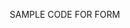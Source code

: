 SAMPLE CODE FOR FORM


<!DOCTYPE html>
<html lang="en">
<head>
    <meta charset="UTF-8">
    <meta name="viewport" content="width=device-width, initial-scale=1.0">
    <title>HandReceipt - Maintenance Request Form</title>
    <style>
        * {
            margin: 0;
            padding: 0;
            box-sizing: border-box;
        }
        
        body {
            font-family: -apple-system, BlinkMacSystemFont, 'Segoe UI', 'Roboto', sans-serif;
            background-color: #0a0a0a;
            color: #ffffff;
            line-height: 1.6;
        }
        
        .container {
            max-width: 800px;
            margin: 0 auto;
            padding: 20px;
        }
        
        .header {
            background: linear-gradient(135deg, #1a1a1a 0%, #2a2a2a 100%);
            border: 1px solid #333;
            padding: 20px;
            margin-bottom: 24px;
            border-radius: 0;
            position: relative;
            overflow: hidden;
        }
        
        .header::before {
            content: '';
            position: absolute;
            top: 0;
            left: 0;
            right: 0;
            height: 3px;
            background: linear-gradient(90deg, #00ff00 0%, #00cc00 100%);
        }
        
        .header h1 {
            font-size: 18px;
            font-weight: 600;
            letter-spacing: 1.5px;
            text-transform: uppercase;
            color: #ffffff;
            margin-bottom: 8px;
        }
        
        .header p {
            color: #888;
            font-size: 14px;
        }
        
        .property-info {
            background: #1a1a1a;
            border: 1px solid #333;
            padding: 20px;
            margin-bottom: 24px;
        }
        
        .property-info h3 {
            font-size: 12px;
            text-transform: uppercase;
            letter-spacing: 1.2px;
            color: #888;
            margin-bottom: 12px;
        }
        
        .property-details {
            display: grid;
            gap: 8px;
        }
        
        .property-details p {
            font-size: 14px;
            color: #ccc;
        }
        
        .property-details strong {
            color: #00ff00;
            font-family: 'Courier New', monospace;
        }
        
        .form-section {
            background: #1a1a1a;
            border: 1px solid #333;
            padding: 24px;
            margin-bottom: 24px;
        }
        
        .form-tabs {
            display: flex;
            gap: 12px;
            margin-bottom: 24px;
        }
        
        .form-tab {
            flex: 1;
            padding: 12px 20px;
            background: #0a0a0a;
            border: 2px solid #333;
            color: #888;
            cursor: pointer;
            transition: all 0.3s ease;
            font-size: 14px;
            font-weight: 500;
            text-align: center;
            position: relative;
        }
        
        .form-tab.active {
            background: #1a1a1a;
            border-color: #00ff00;
            color: #00ff00;
        }
        
        .form-tab.active::after {
            content: '';
            position: absolute;
            bottom: -2px;
            left: 0;
            right: 0;
            height: 2px;
            background: #00ff00;
        }
        
        .form-group {
            margin-bottom: 20px;
        }
        
        .form-group label {
            display: block;
            font-size: 12px;
            text-transform: uppercase;
            letter-spacing: 1px;
            color: #888;
            margin-bottom: 8px;
        }
        
        .form-control {
            width: 100%;
            padding: 12px 16px;
            background: #0a0a0a;
            border: 1px solid #333;
            color: #ffffff;
            font-size: 14px;
            transition: all 0.3s ease;
        }
        
        .form-control:focus {
            outline: none;
            border-color: #00ff00;
            box-shadow: 0 0 0 2px rgba(0, 255, 0, 0.1);
        }
        
        .form-control::placeholder {
            color: #666;
        }
        
        select.form-control {
            cursor: pointer;
        }
        
        textarea.form-control {
            resize: vertical;
            min-height: 100px;
        }
        
        .user-select {
            display: flex;
            align-items: center;
            gap: 12px;
            padding: 12px 16px;
            background: #0a0a0a;
            border: 1px solid #333;
            cursor: pointer;
            transition: all 0.3s ease;
        }
        
        .user-select:hover {
            border-color: #00ff00;
        }
        
        .user-avatar {
            width: 40px;
            height: 40px;
            background: #333;
            border-radius: 50%;
            display: flex;
            align-items: center;
            justify-content: center;
            font-weight: 600;
            color: #00ff00;
        }
        
        .user-info {
            flex: 1;
        }
        
        .user-name {
            font-size: 14px;
            font-weight: 500;
            color: #ffffff;
        }
        
        .user-unit {
            font-size: 12px;
            color: #888;
        }
        
        .priority-grid {
            display: grid;
            grid-template-columns: repeat(4, 1fr);
            gap: 12px;
        }
        
        .priority-option {
            padding: 12px;
            background: #0a0a0a;
            border: 2px solid #333;
            text-align: center;
            cursor: pointer;
            transition: all 0.3s ease;
            font-size: 12px;
            text-transform: uppercase;
        }
        
        .priority-option.routine { border-color: #666; }
        .priority-option.priority { border-color: #0088ff; }
        .priority-option.urgent { border-color: #ff8800; }
        .priority-option.emergency { border-color: #ff0000; }
        
        .priority-option.active {
            background: #1a1a1a;
        }
        
        .priority-option.routine.active { 
            border-color: #666;
            color: #ccc;
        }
        .priority-option.priority.active { 
            border-color: #0088ff;
            color: #0088ff;
        }
        .priority-option.urgent.active { 
            border-color: #ff8800;
            color: #ff8800;
        }
        .priority-option.emergency.active { 
            border-color: #ff0000;
            color: #ff0000;
        }
        
        .photo-upload {
            border: 2px dashed #333;
            padding: 40px;
            text-align: center;
            cursor: pointer;
            transition: all 0.3s ease;
            position: relative;
        }
        
        .photo-upload:hover {
            border-color: #00ff00;
            background: rgba(0, 255, 0, 0.05);
        }
        
        .photo-icon {
            font-size: 48px;
            color: #666;
            margin-bottom: 12px;
        }
        
        .photo-text {
            color: #888;
            font-size: 14px;
        }
        
        .photo-preview {
            display: grid;
            grid-template-columns: repeat(4, 1fr);
            gap: 12px;
            margin-top: 20px;
        }
        
        .photo-thumb {
            aspect-ratio: 1;
            background: #333;
            border-radius: 4px;
            position: relative;
            overflow: hidden;
        }
        
        .photo-thumb img {
            width: 100%;
            height: 100%;
            object-fit: cover;
        }
        
        .actions {
            display: flex;
            gap: 12px;
            margin-top: 32px;
        }
        
        .btn {
            padding: 14px 28px;
            font-size: 14px;
            font-weight: 600;
            text-transform: uppercase;
            letter-spacing: 1px;
            border: 2px solid;
            cursor: pointer;
            transition: all 0.3s ease;
            display: flex;
            align-items: center;
            gap: 8px;
        }
        
        .btn-primary {
            background: #00ff00;
            border-color: #00ff00;
            color: #000000;
        }
        
        .btn-primary:hover {
            background: #00cc00;
            border-color: #00cc00;
            transform: translateY(-2px);
            box-shadow: 0 4px 12px rgba(0, 255, 0, 0.3);
        }
        
        .btn-secondary {
            background: transparent;
            border-color: #666;
            color: #888;
        }
        
        .btn-secondary:hover {
            border-color: #888;
            color: #aaa;
        }
        
        .success-message {
            position: fixed;
            top: 20px;
            right: 20px;
            background: #00ff00;
            color: #000000;
            padding: 16px 24px;
            font-weight: 600;
            display: none;
            animation: slideIn 0.3s ease;
        }
        
        @keyframes slideIn {
            from {
                transform: translateX(100%);
                opacity: 0;
            }
            to {
                transform: translateX(0);
                opacity: 1;
            }
        }
        
        .form-row {
            display: grid;
            grid-template-columns: 1fr 1fr;
            gap: 16px;
        }
        
        @media (max-width: 768px) {
            .form-row {
                grid-template-columns: 1fr;
            }
            
            .priority-grid {
                grid-template-columns: repeat(2, 1fr);
            }
            
            .photo-preview {
                grid-template-columns: repeat(2, 1fr);
            }
        }
    </style>
</head>
<body>
    <div class="container">
        <!-- Header -->
        <div class="header">
            <h1>Create Maintenance Request</h1>
            <p>Submit a maintenance form to your connected maintenance personnel</p>
        </div>
        
        <!-- Property Information -->
        <div class="property-info">
            <h3>Equipment Information</h3>
            <div class="property-details">
                <p><strong>M240B Machine Gun</strong></p>
                <p>Serial Number: <strong>M240B-123456</strong></p>
                <p>NSN: <strong>1005-01-544-4709</strong></p>
                <p>Location: <strong>Arms Room, Building 4501</strong></p>
            </div>
        </div>
        
        <!-- Form Section -->
        <div class="form-section">
            <!-- Form Type Selection -->
            <div class="form-tabs">
                <div class="form-tab active" onclick="selectForm('DA2404')">
                    <div>DA Form 2404</div>
                    <div style="font-size: 11px; color: #666; margin-top: 4px;">Equipment Inspection</div>
                </div>
                <div class="form-tab" onclick="selectForm('DA5988E')">
                    <div>DA Form 5988-E</div>
                    <div style="font-size: 11px; color: #666; margin-top: 4px;">Equipment Maintenance</div>
                </div>
            </div>
            
            <!-- Assign To -->
            <div class="form-group">
                <label>Assign To</label>
                <div class="user-select" onclick="showUserPicker()">
                    <div class="user-avatar">SW</div>
                    <div class="user-info">
                        <div class="user-name">SGT Williams</div>
                        <div class="user-unit">Motor Pool - 1st Battalion Maintenance</div>
                    </div>
                    <div style="color: #666;">▼</div>
                </div>
            </div>
            
            <!-- Priority -->
            <div class="form-group">
                <label>Priority</label>
                <div class="priority-grid">
                    <div class="priority-option routine active" onclick="selectPriority('routine')">Routine</div>
                    <div class="priority-option priority" onclick="selectPriority('priority')">Priority</div>
                    <div class="priority-option urgent" onclick="selectPriority('urgent')">Urgent</div>
                    <div class="priority-option emergency" onclick="selectPriority('emergency')">Emergency</div>
                </div>
            </div>
            
            <!-- Form Fields -->
            <div id="da2404-fields">
                <div class="form-row">
                    <div class="form-group">
                        <label>Rounds Fired</label>
                        <input type="number" class="form-control" value="2500" />
                    </div>
                    <div class="form-group">
                        <label>Last Cleaning Date</label>
                        <input type="date" class="form-control" value="2025-05-15" />
                    </div>
                </div>
                
                <div class="form-group">
                    <label>Deficiency Class</label>
                    <select class="form-control">
                        <option>Select deficiency class...</option>
                        <option>X - Deadline (Safety)</option>
                        <option selected>O - Operational</option>
                        <option>P - Preventive</option>
                    </select>
                </div>
                
                <div class="form-group">
                    <label>Inspection Type</label>
                    <select class="form-control">
                        <option>Annual Service</option>
                        <option selected>Semi-Annual Inspection</option>
                        <option>Quarterly Check</option>
                        <option>Pre-Combat Inspection</option>
                    </select>
                </div>
            </div>
            
            <!-- Description -->
            <div class="form-group">
                <label>Description</label>
                <textarea class="form-control" placeholder="Describe the maintenance needed...">Weapon requires semi-annual inspection and barrel gauging. Bolt shows signs of carbon buildup. Feed tray cover spring tension needs verification. Request full disassembly and inspection per TM 9-1005-313-10.</textarea>
            </div>
            
            <!-- Fault Description -->
            <div class="form-group">
                <label>Fault Description (Optional)</label>
                <textarea class="form-control" placeholder="Describe any specific faults or issues...">Occasional failure to feed during sustained fire. Suspected worn feed pawl assembly.</textarea>
            </div>
            
            <!-- Photo Upload -->
            <div class="form-group">
                <label>Photos</label>
                <div class="photo-upload" onclick="uploadPhotos()">
                    <div class="photo-icon">📷</div>
                    <div class="photo-text">Click to upload photos or drag and drop</div>
                </div>
                <div class="photo-preview">
                    <div class="photo-thumb">
                        <img src="data:image/svg+xml,%3Csvg xmlns='http://www.w3.org/2000/svg' width='100' height='100'%3E%3Crect width='100' height='100' fill='%23444'/%3E%3Ctext x='50' y='50' text-anchor='middle' dy='.3em' fill='%23888' font-family='sans-serif' font-size='12'%3EPhoto 1%3C/text%3E%3C/svg%3E" alt="Photo 1" />
                    </div>
                    <div class="photo-thumb">
                        <img src="data:image/svg+xml,%3Csvg xmlns='http://www.w3.org/2000/svg' width='100' height='100'%3E%3Crect width='100' height='100' fill='%23444'/%3E%3Ctext x='50' y='50' text-anchor='middle' dy='.3em' fill='%23888' font-family='sans-serif' font-size='12'%3EPhoto 2%3C/text%3E%3C/svg%3E" alt="Photo 2" />
                    </div>
                </div>
            </div>
        </div>
        
        <!-- Actions -->
        <div class="actions">
            <button class="btn btn-secondary" onclick="cancel()">Cancel</button>
            <button class="btn btn-primary" onclick="submitRequest()">
                <span>✓</span>
                Submit Maintenance Request
            </button>
        </div>
    </div>
    
    <!-- Success Message -->
    <div class="success-message" id="successMessage">
        Maintenance form submitted to SGT Williams at Motor Pool
    </div>
    
    <script>
        function selectForm(formType) {
            document.querySelectorAll('.form-tab').forEach(tab => {
                tab.classList.remove('active');
            });
            event.target.closest('.form-tab').classList.add('active');
        }
        
        function selectPriority(priority) {
            document.querySelectorAll('.priority-option').forEach(option => {
                option.classList.remove('active');
            });
            event.target.classList.add('active');
        }
        
        function showUserPicker() {
            // In real app, would show user selection modal
            console.log('Show user picker');
        }
        
        function uploadPhotos() {
            // In real app, would trigger file upload
            console.log('Upload photos');
        }
        
        function cancel() {
            if (confirm('Are you sure you want to cancel this maintenance request?')) {
                // Navigate back
                console.log('Cancelled');
            }
        }
        
        function submitRequest() {
            // Show success message
            const successMsg = document.getElementById('successMessage');
            successMsg.style.display = 'block';
            
            // Hide after 3 seconds
            setTimeout(() => {
                successMsg.style.display = 'none';
                // In real app, would navigate back to maintenance list
            }, 3000);
            
            // Log to console (in real app, would submit to API)
            console.log('Maintenance request submitted');
        }
    </script>
</body>
</html>